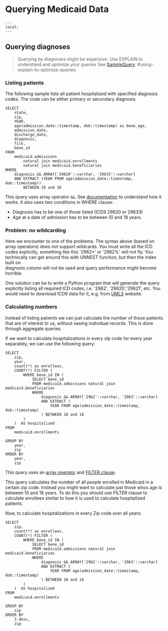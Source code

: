# Querying Medicaid Data

```{contents}
---
local:
---
```

## Querying diagnoses

> Querying by diagnoses might be expensive. 
> Use EXPLAIN to understand and optimize your queries
> See 
> [SampleQuery](../../core-platform/doc/SampleQuery).
#using-explain-to-optimize-queries

### Listing patients

The following sample lists all patient hospitalized with specified diagnosis 
codes. The code can be either primary or secondary diagnosis.

    SELECT 
        state, 
        zip,
        YEAR, 
        age(admission_date::timestamp, dob::timestamp) as bene_age, 
        admission_date, 
        discharge_date, 
        diagnosis, 
        file, 
        bene_id 
    FROM 
        medicaid.admissions 
            natural join medicaid.enrollments
            natural join medicaid.beneficiaries
    WHERE 
        diagnosis && ARRAY['29620'::varchar, '29633'::varchar]
        AND EXTRACT (YEAR FROM age(admission_date::timestamp, dob::timestamp)) 
            BETWEEN 10 and 18

This query uses array operator `&&`. 
See [documentation](https://www.postgresql.org/docs/13/functions-array.html) 
to understand how it works.
It also uses two conditions in WHERE clause: 

* Diagnosis has to be one of those listed (ICD9 29620 or 29633)
* Age at a date of admission has to be between 10 and 18 years.

### Problem: no wildcarding
Here we encounter to one of the problems. 
The  syntax above (based on array operators) does not support wildcards. 
You must write all the ICD codes explicitly, 
something like this '2962*' or '2962%' will not fly. 
You technically can get around this with UNNEST function, 
but then the index built on  
diagnosis column will not be used and query performance might become horrible. 

One solution can be to write a Python program that will generate the query
explicitly listing all required ICD codes, i.e. '2962', '29620','29621', etc.
You would need to download ICD9 data for it, e.g. from 
[UMLS](https://www.nlm.nih.gov/research/umls/index.html) website.

### Calculating numbers

Instead of listing patients we can just calculate the number of those patients
that are of interest to us, without seeing individual records. This is done
through aggregate queries.

If we want to calculate hospitalizations in every zip code for every year
separately, we can use the following query:

    SELECT
        zip,
        year,
        count(*) as enrollees,
        COUNT(*) FILTER (
            WHERE bene_id IN (
                SELECT bene_id 
                FROM medicaid.admissions natural join medicaid.beneficiaries
                WHERE 
                    diagnosis && ARRAY['2962'::varchar, '2963'::varchar]
                    AND EXTRACT (
                        YEAR FROM age(admission_date::timestamp, dob::timestamp)
                    ) BETWEEN 10 and 18
            )
        )  AS hospitalized  
    FROM 
        medicaid.enrollments
        
    GROUP BY
        year, 
        zip    
    ORDER BY 
        year, 
        zip    
    
This query uses an 
[array operator](https://www.postgresql.org/docs/13/functions-array.html) 
and 
[FILTER clause](https://www.postgresql.org/docs/13/sql-expressions.html#SYNTAX-AGGREGATES). 

This query calculates the number of all people enrolled in Medicaid in a certain
zip code. Instead you might want to calculate just those whos age is between 10
and 18 years. To do this you should use FILTER clause to calculate enrollees
similar to how it is used to calculate hospitalized patients.

Now, to calculate hospitalizations in every Zip code over all years:

    SELECT
        zip,
        count(*) as enrollees,
        COUNT(*) FILTER (
            WHERE bene_id IN (
                SELECT bene_id 
                FROM medicaid.admissions natural join medicaid.beneficiaries
                WHERE 
                    diagnosis && ARRAY['2962'::varchar, '2963'::varchar]
                    AND EXTRACT (
                        YEAR FROM age(admission_date::timestamp, dob::timestamp)
                    ) BETWEEN 10 and 18
            )
        )  AS hospitalized  
    FROM 
        medicaid.enrollments
        
    GROUP BY
        zip    
    ORDER BY 
        3 desc, 
        zip    
